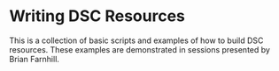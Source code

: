 # Writing DSC Resources

This is a collection of basic scripts and examples of how to build DSC
resources. These examples are demonstrated in sessions presented by
Brian Farnhill.
